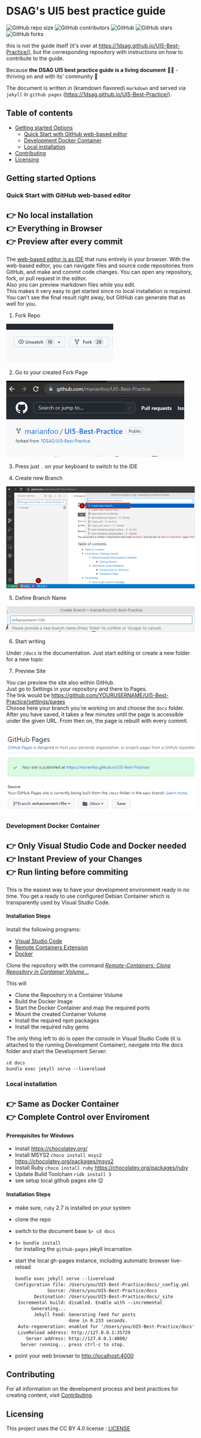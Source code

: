 # DSAG's UI5 best practice guide

![GitHub repo size](https://img.shields.io/github/repo-size/1DSAG/UI5-Best-Practice)
![GitHub contributors](https://img.shields.io/github/contributors/1DSAG/UI5-Best-Practice)
![GitHub](https://img.shields.io/github/license/1DSAG/UI5-Best-Practice)
![GitHub stars](https://img.shields.io/github/stars/1DSAG/UI5-Best-Practice?style=social)
![GitHub forks](https://img.shields.io/github/forks/1DSAG/UI5-Best-Practice?style=social)

this is not the guide itself (it's over at <https://1dsag.github.io/UI5-Best-Practice/>), but the corresponding repository with instructions on how to contribute to the guide.

Because **the DSAG UI5 best practice guide is a living document** 👨‍💻 - thriving on and with its' community 🥳

The document is written in (kramdown flavored) `markdown` and served via `jekyll` in `github pages` (<https://1dsag.github.io/UI5-Best-Practice/>).

## Table of contents
* [Getting started Options](#getting-started-options)
  * [Quick Start with GitHub web-based editor](#quick-start-with-github-web-based-editor)
  * [Development Docker Container](#development-docker-container)
  * [Local installation](#local-installation)
* [Contributing](#contributing)
* [Licensing](#licensing)

## Getting started Options

### **Quick Start with GitHub web-based editor**
:point_right: No local installation  
:point_right: Everything in Browser  
:point_right: Preview after every commit  
----

The [web-based editor is as IDE](https://docs.github.com/en/codespaces/the-githubdev-web-based-editor) that runs entirely in your browser. With the web-based editor, you can navigate files and source code repositories from GitHub, and make and commit code changes. You can open any repository, fork, or pull request in the editor.  
Also you can preview markdown files while you edit.  
This makes it very easy to get started since no local installation is required.  
You can't see the final result right away, but GitHub can generate that as well for you.  

1. Fork Repo

![fork a github project](img/100-00-fork.png)

2. Go to your created Fork Page

![fork a github project](img/100-01-forked-page.png)

3.  Press just `.` on your keyboard to switch to the IDE

4. Create new Branch

![fork a github project](img/100-02-create-branch.png)

5. Define Branch Name

![fork a github project](img/100-03-branch-name.png)

6. Start writing

Under `/docs` is the documentation. Just start editing or create a new folder for a new topic

7. Preview Site

You can preview the site also within GitHub.  
Just go to Settings in your repository and there to Pages.  
The link would be https://github.com/YOURUSERNAME/UI5-Best-Practice/settings/pages  
Choose here your branch you´re working on and choose the `docs` folder.  
After you have saved, it takes a few minutes until the page is accessible under the given URL.
From then on, the page is rebuilt with every commit.

![fork a github project](img/100-04-publish-page.png)

### **Development Docker Container**
:point_right: Only Visual Studio Code and Docker needed 
:point_right: Instant Preview of your Changes  
:point_right: Run linting before commiting  
----

This is the easiest way to have your development environment ready in no time.
You get a ready to use configured Debian Container which is transparently used by Visual Studio Code.

#### Installation Steps

Install the following programs:

* [Visual Studio Code](https://code.visualstudio.com/)
* [Remote Containers Extension](https://marketplace.visualstudio.com/items?itemName=ms-vscode-remote.remote-containers)
* [Docker](https://code.visualstudio.com/docs/remote/containers)

Clone the repository with the command _[Remote-Containers: Clone Repository in Container Volume...](https://code.visualstudio.com/docs/remote/containers-advanced#_use-clone-repository-in-container-volume)_

This will

* Clone the Repository in a Container Volume
* Build the Docker Image
* Start the Docker Container and map the required ports
* Mount the created Container Volume
* Install the required npm packages
* Install the required ruby gems

The only thing left to do is open the console in Visual Studio Code (it is attached to the running Development Container), navigate into the docs folder and start the Development Server:

```shell
cd docs
bundle exec jekyll serve --livereload
```

### **Local installation**
:point_right: Same as Docker Container  
:point_right: Complete Control over Enviroment  
----

#### Prerequisites for Windows

* Install <https://chocolatey.org/>
* Install MSYS2 `choco install msys2` <https://chocolatey.org/packages/msys2>
* Install Ruby `choco install ruby` <https://chocolatey.org/packages/ruby>
* Update Build Toolchain `ridk install 3`
* see setup local github pages site 😉

#### Installation Steps

* make sure, `ruby` 2.7 is installed on your system
* clone the repo
* switch to the document base
  `$> cd docs`
* `$> bundle install`  
  for installing the `github-pages` jekyll incarnation
* start the local gh-pages instance, including automatic browser live-reload

  ```shell
  bundle exec jekyll serve --livereload
  Configuration file: /Users/you/UI5-Best-Practice/docs/_config.yml
              Source: /Users/you/UI5-Best-Practice/docs
         Destination: /Users/you/UI5-Best-Practice/docs/_site
   Incremental build: disabled. Enable with --incremental
        Generating...
         Jekyll Feed: Generating feed for posts
                      done in 0.233 seconds.
   Auto-regeneration: enabled for '/Users/you/UI5-Best-Practice/docs'
   LiveReload address: http://127.0.0.1:35729
      Server address: http://127.0.0.1:4000/
    Server running... press ctrl-c to stop.
  ```

* point your web browser to <http://localhost:4000>

## Contributing

For all information on the development process and best practices for creating content, visit [Contributing](contributing.md).

## Licensing

This project uses the CC BY 4.0 license : [LICENSE](LICENSE)

